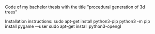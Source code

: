 Code of my bachelor thesis with the title "procedural generation of 3d trees"

Installation instructions:
sudo apt-get install python3-pip
python3 -m pip install pygame --user
sudo apt-get install python3-opengl
